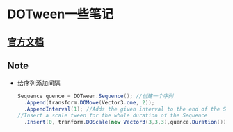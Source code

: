 # DOTween一些笔记

## [官方文档](http://dotween.demigiant.com/documentation.php)

## Note

- 给序列添加间隔

  ```c#
  Sequence quence = DOTween.Sequence(); //创建一个序列
  	.Append(transform.DOMove(Vector3.one, 2));
  	.AppendInterval(1); //Adds the given interval to the end of the Sequence.
  //Insert a scale tween for the whole duration of the Sequence
  	.Insert(0, tranform.DOScale(new Vector3(3,3,3),quence.Duration()));
  ```

  